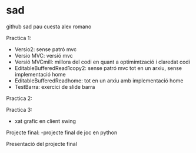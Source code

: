 # sad
github sad pau cuesta alex romano

Practica 1:
  - Versio2: sense patró mvc
  - Versio MVC: versió mvc
  - Versió MVCmill: millora del codi en quant a optimimtzació i claredat codi
  - EditableBufferedRead1copy2: sense patró mvc tot en un arxiu, sense implementació home
  - EditableBufferedReadhome: tot en un arxiu amb implementació home
  - TestBarra: exercici de slide barra


Practica 2:

Practica 3:
  - xat grafic en client swing
  
Projecte final:
  -projecte final de joc en python
  
Presentació del projecte final
